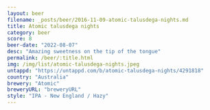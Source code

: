 ```yaml
---
layout: beer
filename: _posts/beer/2016-11-09-atomic-talusdega-nights.md
title: Atomic talusdega nights
category: beer
score: 8
beer-date: "2022-08-07"
desc: "Amazing sweetness on the tip of the tongue"
permalink: /beer/:title.html
img: /img/list/atomic-talusdega-nights.jpeg
untappd: "https://untappd.com/b/atomic-talusdega-nights/4291818"
country: "Australia"
brewery: "Atomic"
breweryURL: "breweryURL"
style: "IPA - New England / Hazy"
---
```

